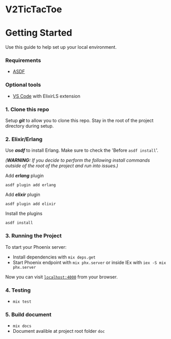# V2TicTacToe

# Getting Started

Use this guide to help set up your local environment.

### Requirements

- [ASDF](https://asdf-vm.com/guide/getting-started.html)

### Optional tools

- [VS Code](https://code.visualstudio.com/download) with ElixirLS extension

### 1. Clone this repo

Setup **_git_** to allow you to clone this repo. Stay in the root of the project directory during setup.

### 2. Elixir/Erlang

Use **_asdf_** to install Erlang. Make sure to check the 'Before `asdf install`'.

_(**WARNING:** If you decide to perform the following install commands outside of the root of the project and run into issues.)_

Add **_erlang_** plugin

```code
asdf plugin add erlang
```

Add **_elixir_** plugin

```code
asdf plugin add elixir
```

Install the plugins

```code
asdf install
```

### 3. Running the Project

To start your Phoenix server:

- Install dependencies with `mix deps.get`
- Start Phoenix endpoint with `mix phx.server` or inside IEx with `iex -S mix phx.server`

Now you can visit [`localhost:4000`](http://localhost:4000) from your browser.

### 4. Testing

- `mix test`

### 5. Build document

- `mix docs`
- Document avalible at project root folder `doc`
